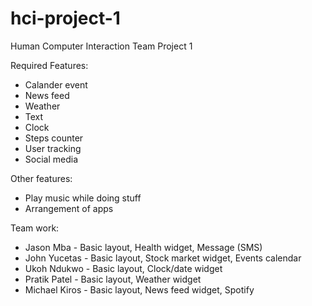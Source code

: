 # hci-project-1
Human Computer Interaction Team Project 1

Required Features: 
*	Calander event
*	News feed
*	 Weather 
*	Text 
*	Clock 
*	Steps counter
*	User tracking 
*	Social media 



Other features:
*	Play music while doing stuff
*	Arrangement of apps

Team work:
* Jason Mba - Basic layout, Health widget, Message (SMS)
* John Yucetas - Basic layout, Stock market widget, Events calendar
* Ukoh Ndukwo - Basic layout, Clock/date widget
* Pratik Patel - Basic layout, Weather widget
* Michael Kiros - Basic layout, News feed widget, Spotify 
